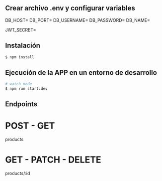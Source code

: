 ## Crear archivo .env y configurar variables

DB_HOST=
DB_PORT=
DB_USERNAME=
DB_PASSWORD=
DB_NAME=

JWT_SECRET=

## Instalación

```bash
$ npm install
```

## Ejecución de la APP en un entorno de desarrollo

```bash
# watch mode
$ npm run start:dev

```

## Endpoints

# POST - GET

products

# GET - PATCH - DELETE

products/:id
